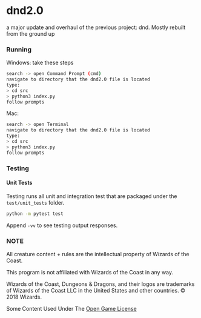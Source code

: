 # dnd2.0
a major update and overhaul of the previous project: dnd. Mostly rebuilt from the ground up

### Running
Windows: take these steps
```sh
search -> open Command Prompt (cmd)
navigate to directory that the dnd2.0 file is located
type: 
> cd src
> python3 index.py
follow prompts
```
Mac:
```sh
search -> open Terminal
navigate to directory that the dnd2.0 file is located
type: 
> cd src
> python3 index.py
follow prompts
```

### Testing

#### Unit Tests

Testing runs all unit and integration test that are packaged under the `test/unit_tests` folder.

```bash
python -m pytest test
```
Append ```-vv``` to see testing output responses.



### NOTE

All creature content + rules are the intellectual property of Wizards of the Coast.

This program is not affiliated with Wizards of the Coast in any way.

Wizards of the Coast, Dungeons & Dragons, and their logos are trademarks of Wizards of the Coast LLC in the United States and other countries. © 2018 Wizards.

Some Content Used Under The [Open Game License](https://dnd.wizards.com/articles/features/systems-reference-document-srd)